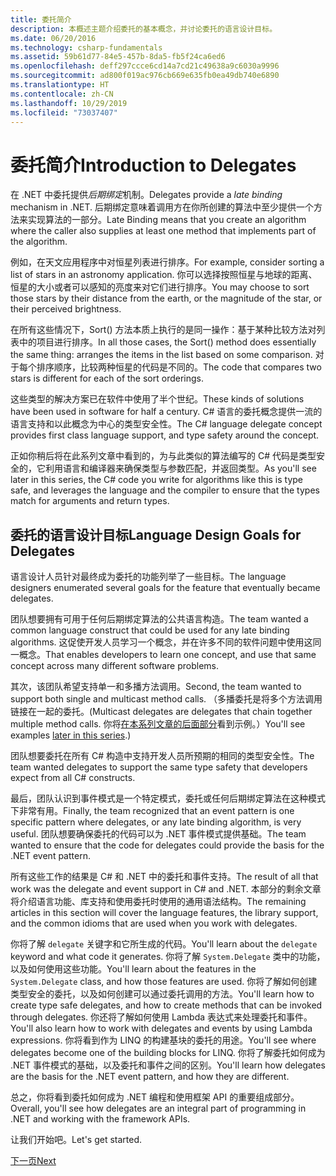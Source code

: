 ```yaml
---
title: 委托简介
description: 本概述主题介绍委托的基本概念，并讨论委托的语言设计目标。
ms.date: 06/20/2016
ms.technology: csharp-fundamentals
ms.assetid: 59b61d77-84e5-457b-8da5-fb5f24ca6ed6
ms.openlocfilehash: deff297ccce6cd14a7cd21c49638a9c6030a9996
ms.sourcegitcommit: ad800f019ac976cb669e635fb0ea49db740e6890
ms.translationtype: HT
ms.contentlocale: zh-CN
ms.lasthandoff: 10/29/2019
ms.locfileid: "73037407"
---
```

# <a name="introduction-to-delegates"></a><span data-ttu-id="960a2-103">委托简介</span><span class="sxs-lookup"><span data-stu-id="960a2-103">Introduction to Delegates</span></span>

<span data-ttu-id="960a2-104">在 .NET 中委托提供*后期绑定*机制。</span><span class="sxs-lookup"><span data-stu-id="960a2-104">Delegates provide a *late binding* mechanism in .NET.</span></span> <span data-ttu-id="960a2-105">后期绑定意味着调用方在你所创建的算法中至少提供一个方法来实现算法的一部分。</span><span class="sxs-lookup"><span data-stu-id="960a2-105">Late Binding means that you create an algorithm where the caller also supplies at least one method that implements part of the algorithm.</span></span>

<span data-ttu-id="960a2-106">例如，在天文应用程序中对恒星列表进行排序。</span><span class="sxs-lookup"><span data-stu-id="960a2-106">For example, consider sorting a list of stars in an astronomy application.</span></span>
<span data-ttu-id="960a2-107">你可以选择按照恒星与地球的距离、恒星的大小或者可以感知的亮度来对它们进行排序。</span><span class="sxs-lookup"><span data-stu-id="960a2-107">You may choose to sort those stars by their distance from the earth, or the magnitude of the star, or their perceived brightness.</span></span>

<span data-ttu-id="960a2-108">在所有这些情况下，Sort() 方法本质上执行的是同一操作：基于某种比较方法对列表中的项目进行排序。</span><span class="sxs-lookup"><span data-stu-id="960a2-108">In all those cases, the Sort() method does essentially the same thing: arranges the items in the list based on some comparison.</span></span> <span data-ttu-id="960a2-109">对于每个排序顺序，比较两种恒星的代码是不同的。</span><span class="sxs-lookup"><span data-stu-id="960a2-109">The code that compares two stars is different for each of the sort orderings.</span></span>

<span data-ttu-id="960a2-110">这些类型的解决方案已在软件中使用了半个世纪。</span><span class="sxs-lookup"><span data-stu-id="960a2-110">These kinds of solutions have been used in software for half a century.</span></span>
<span data-ttu-id="960a2-111">C# 语言的委托概念提供一流的语言支持和以此概念为中心的类型安全性。</span><span class="sxs-lookup"><span data-stu-id="960a2-111">The C# language delegate concept provides first class language support, and type safety around the concept.</span></span>

<span data-ttu-id="960a2-112">正如你稍后将在此系列文章中看到的，为与此类似的算法编写的 C# 代码是类型安全的，它利用语言和编译器来确保类型与参数匹配，并返回类型。</span><span class="sxs-lookup"><span data-stu-id="960a2-112">As you'll see later in this series, the C# code you write for algorithms like this is type safe, and leverages the language and the compiler to ensure that the types match for arguments and return types.</span></span>

## <a name="language-design-goals-for-delegates"></a><span data-ttu-id="960a2-113">委托的语言设计目标</span><span class="sxs-lookup"><span data-stu-id="960a2-113">Language Design Goals for Delegates</span></span>

<span data-ttu-id="960a2-114">语言设计人员针对最终成为委托的功能列举了一些目标。</span><span class="sxs-lookup"><span data-stu-id="960a2-114">The language designers enumerated several goals for the feature that eventually became delegates.</span></span>

<span data-ttu-id="960a2-115">团队想要拥有可用于任何后期绑定算法的公共语言构造。</span><span class="sxs-lookup"><span data-stu-id="960a2-115">The team wanted a common language construct that could be used for any late binding algorithms.</span></span> <span data-ttu-id="960a2-116">这促使开发人员学习一个概念，并在许多不同的软件问题中使用这同一概念。</span><span class="sxs-lookup"><span data-stu-id="960a2-116">That enables developers to learn one concept, and use that same concept across many different software problems.</span></span>

<span data-ttu-id="960a2-117">其次，该团队希望支持单一和多播方法调用。</span><span class="sxs-lookup"><span data-stu-id="960a2-117">Second, the team wanted to support both single and multicast method calls.</span></span> <span data-ttu-id="960a2-118">（多播委托是将多个方法调用链接在一起的委托。</span><span class="sxs-lookup"><span data-stu-id="960a2-118">(Multicast delegates are delegates that chain together multiple method calls.</span></span> <span data-ttu-id="960a2-119">你将[在本系列文章的后面部分](delegate-class.md)看到示例。）</span><span class="sxs-lookup"><span data-stu-id="960a2-119">You'll see examples [later in this series](delegate-class.md).)</span></span> 

<span data-ttu-id="960a2-120">团队想要委托在所有 C# 构造中支持开发人员所预期的相同的类型安全性。</span><span class="sxs-lookup"><span data-stu-id="960a2-120">The team wanted delegates to support the same type safety that developers expect from all C# constructs.</span></span> 

<span data-ttu-id="960a2-121">最后，团队认识到事件模式是一个特定模式，委托或任何后期绑定算法在这种模式下非常有用。</span><span class="sxs-lookup"><span data-stu-id="960a2-121">Finally, the team recognized that an event pattern is one specific pattern where delegates, or any late binding algorithm, is very useful.</span></span> <span data-ttu-id="960a2-122">团队想要确保委托的代码可以为 .NET 事件模式提供基础。</span><span class="sxs-lookup"><span data-stu-id="960a2-122">The team wanted to ensure that the code for delegates could provide the basis for the .NET event pattern.</span></span>

<span data-ttu-id="960a2-123">所有这些工作的结果是 C# 和 .NET 中的委托和事件支持。</span><span class="sxs-lookup"><span data-stu-id="960a2-123">The result of all that work was the delegate and event support in C# and .NET.</span></span> <span data-ttu-id="960a2-124">本部分的剩余文章将介绍语言功能、库支持和使用委托时使用的通用语法结构。</span><span class="sxs-lookup"><span data-stu-id="960a2-124">The remaining articles in this section will cover the language features, the library support, and the common idioms that are used when you work with delegates.</span></span>

<span data-ttu-id="960a2-125">你将了解 `delegate` 关键字和它所生成的代码。</span><span class="sxs-lookup"><span data-stu-id="960a2-125">You'll learn about the `delegate` keyword and what code it generates.</span></span> <span data-ttu-id="960a2-126">你将了解 `System.Delegate` 类中的功能，以及如何使用这些功能。</span><span class="sxs-lookup"><span data-stu-id="960a2-126">You'll learn about the features in the `System.Delegate` class, and how those features are used.</span></span> <span data-ttu-id="960a2-127">你将了解如何创建类型安全的委托，以及如何创建可以通过委托调用的方法。</span><span class="sxs-lookup"><span data-stu-id="960a2-127">You'll learn how to create type safe delegates, and how to create methods that can be invoked through delegates.</span></span> <span data-ttu-id="960a2-128">你还将了解如何使用 Lambda 表达式来处理委托和事件。</span><span class="sxs-lookup"><span data-stu-id="960a2-128">You'll also learn how to work with delegates and events by using Lambda expressions.</span></span> <span data-ttu-id="960a2-129">你将看到作为 LINQ 的构建基块的委托的用途。</span><span class="sxs-lookup"><span data-stu-id="960a2-129">You'll see where delegates become one of the building blocks for LINQ.</span></span> <span data-ttu-id="960a2-130">你将了解委托如何成为 .NET 事件模式的基础，以及委托和事件之间的区别。</span><span class="sxs-lookup"><span data-stu-id="960a2-130">You'll learn how delegates are the basis for the .NET event pattern, and how they are different.</span></span>

<span data-ttu-id="960a2-131">总之，你将看到委托如何成为 .NET 编程和使用框架 API 的重要组成部分。</span><span class="sxs-lookup"><span data-stu-id="960a2-131">Overall, you'll see how delegates are an integral part of programming in .NET and working with the framework APIs.</span></span>

<span data-ttu-id="960a2-132">让我们开始吧。</span><span class="sxs-lookup"><span data-stu-id="960a2-132">Let's get started.</span></span>

[<span data-ttu-id="960a2-133">下一页</span><span class="sxs-lookup"><span data-stu-id="960a2-133">Next</span></span>](delegate-class.md)
